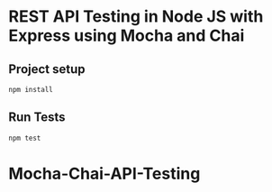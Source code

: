 # REST API Testing in Node JS with Express using Mocha and Chai

## Project setup
```
npm install
```

## Run Tests
```
npm test
```
# Mocha-Chai-API-Testing
